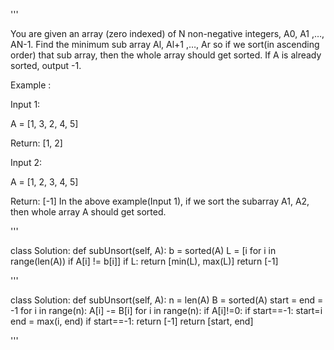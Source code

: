 '''

You are given an array (zero indexed) of N non-negative integers, A0, A1 ,…, AN-1.
Find the minimum sub array Al, Al+1 ,…, Ar so if we sort(in ascending order) that sub array, then the whole array should get sorted.
If A is already sorted, output -1.

Example :

Input 1:

A = \[1, 3, 2, 4, 5\]

Return: \[1, 2\]

Input 2:

A = \[1, 2, 3, 4, 5\]

Return: \[-1\]
In the above example(Input 1), if we sort the subarray A1, A2, then whole array A should get sorted.

'''

class Solution:
def subUnsort(self, A):
b = sorted(A)
L = \[i for i in range(len(A)) if A\[i\] != b\[i\]\]
if L:
return \[min(L), max(L)\]
return \[-1\]

'''

class Solution:
def subUnsort(self, A):
n = len(A)
B = sorted(A)
start = end = -1
for i in range(n):
A\[i\] -= B\[i\]
for i in range(n):
if A\[i\]!=0:
if start==-1:
start=i
end = max(i, end)
if start==-1:
return \[-1\]
return \[start, end\]

'''
